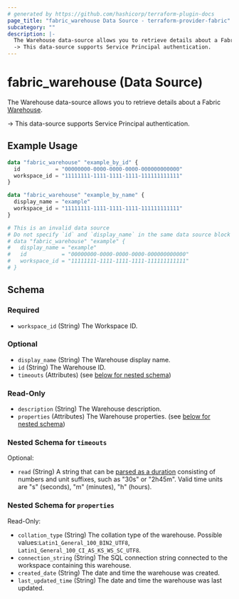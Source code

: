 ```yaml
---
# generated by https://github.com/hashicorp/terraform-plugin-docs
page_title: "fabric_warehouse Data Source - terraform-provider-fabric"
subcategory: ""
description: |-
  The Warehouse data-source allows you to retrieve details about a Fabric Warehouse https://learn.microsoft.com/fabric/data-warehouse/data-warehousing.
  -> This data-source supports Service Principal authentication.
---
```


# fabric_warehouse (Data Source)

The Warehouse data-source allows you to retrieve details about a Fabric [Warehouse](https://learn.microsoft.com/fabric/data-warehouse/data-warehousing).

-> This data-source supports Service Principal authentication.

## Example Usage

```terraform
data "fabric_warehouse" "example_by_id" {
  id           = "00000000-0000-0000-0000-000000000000"
  workspace_id = "11111111-1111-1111-1111-111111111111"
}

data "fabric_warehouse" "example_by_name" {
  display_name = "example"
  workspace_id = "11111111-1111-1111-1111-111111111111"
}

# This is an invalid data source
# Do not specify `id` and `display_name` in the same data source block
# data "fabric_warehouse" "example" {
#   display_name = "example"
#   id           = "00000000-0000-0000-0000-000000000000"
#   workspace_id = "11111111-1111-1111-1111-111111111111"
# }
```

<!-- schema generated by tfplugindocs -->
## Schema

### Required

- `workspace_id` (String) The Workspace ID.

### Optional

- `display_name` (String) The Warehouse display name.
- `id` (String) The Warehouse ID.
- `timeouts` (Attributes) (see [below for nested schema](#nestedatt--timeouts))

### Read-Only

- `description` (String) The Warehouse description.
- `properties` (Attributes) The Warehouse properties. (see [below for nested schema](#nestedatt--properties))

<a id="nestedatt--timeouts"></a>

### Nested Schema for `timeouts`

Optional:

- `read` (String) A string that can be [parsed as a duration](https://pkg.go.dev/time#ParseDuration) consisting of numbers and unit suffixes, such as "30s" or "2h45m". Valid time units are "s" (seconds), "m" (minutes), "h" (hours).

<a id="nestedatt--properties"></a>

### Nested Schema for `properties`

Read-Only:

- `collation_type` (String) The collation type of the warehouse. Possible values:`Latin1_General_100_BIN2_UTF8`, `Latin1_General_100_CI_AS_KS_WS_SC_UTF8`.
- `connection_string` (String) The SQL connection string connected to the workspace containing this warehouse.
- `created_date` (String) The date and time the warehouse was created.
- `last_updated_time` (String) The date and time the warehouse was last updated.
